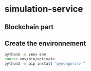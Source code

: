 # simulation-service

## Blockchain part

## Create the environnement

```sh
python3 -m venv env
source env/bin/activate
python3 -m pip install "pymongo[srv]"
```
